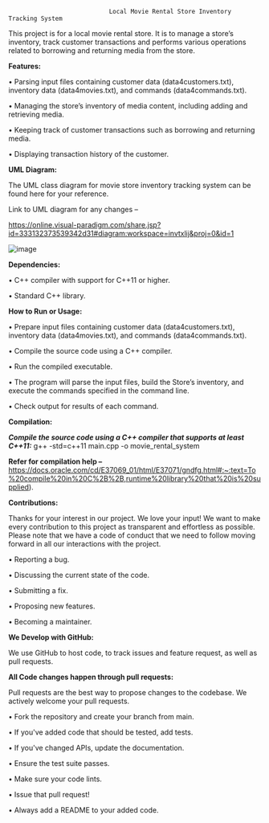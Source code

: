                                 Local Movie Rental Store Inventory Tracking System

This project is for a local movie rental store. It is to manage a store’s inventory, track customer transactions and performs various operations related to borrowing and returning media from the store.

****Features:****

•	Parsing input files containing customer data (data4customers.txt), inventory data (data4movies.txt), and commands (data4commands.txt).

•	Managing the store’s inventory of media content, including adding and retrieving media.

•	Keeping track of customer transactions such as borrowing and returning media.

•	Displaying transaction history of the customer.

****UML Diagram:****

The UML class diagram for movie store inventory tracking system can be found here for your reference.

Link to UML diagram for any changes – 

https://online.visual-paradigm.com/share.jsp?id=333132373539342d31#diagram:workspace=invtxlij&proj=0&id=1

 
![image](https://github.com/Sahithi-C/Local-Movie-Rental-Store-Inventory-Tracking-System/assets/117063184/9a62aa7f-49fb-4eb2-9f71-90aec712751a)



****Dependencies:****

•	C++ compiler with support for C++11 or higher.

•	Standard C++ library.

****How to Run or Usage:****

•	Prepare input files containing customer data (data4customers.txt), inventory data (data4movies.txt), and commands (data4commands.txt).

•	Compile the source code using a C++ compiler.

•	Run the compiled executable.

•	The program will parse the input files, build the Store’s inventory, and execute the commands specified in the command line.

•	Check output for results of each command.

****Compilation:****

***Compile the source code using a C++ compiler that supports at least C++11:***
                                         g++ -std=c++11 main.cpp -o movie_rental_system

****Refer for compilation help –**** 
https://docs.oracle.com/cd/E37069_01/html/E37071/gndfg.html#:~:text=To%20compile%20in%20C%2B%2B,runtime%20library%20that%20is%20supplied).

****Contributions:****

Thanks for your interest in our project. We love your input! We want to make every contribution to this project as transparent and effortless as possible. Please note that we have a code of conduct that we need to follow moving forward in all our interactions with the project.

•	Reporting a bug.

•	Discussing the current state of the code.

•	Submitting a fix.

•	Proposing new features.

•	Becoming a maintainer.

****We Develop with GitHub:****

We use GitHub to host code, to track issues and feature request, as well as pull requests.

****All Code changes happen through pull requests:****

Pull requests are the best way to propose changes to the codebase. We actively welcome your pull requests.

•	Fork the repository and create your branch from main.

•	If you've added code that should be tested, add tests.

•	If you've changed APIs, update the documentation.

•	Ensure the test suite passes.

•	Make sure your code lints.

•	Issue that pull request!

•	Always add a README to your added code.




